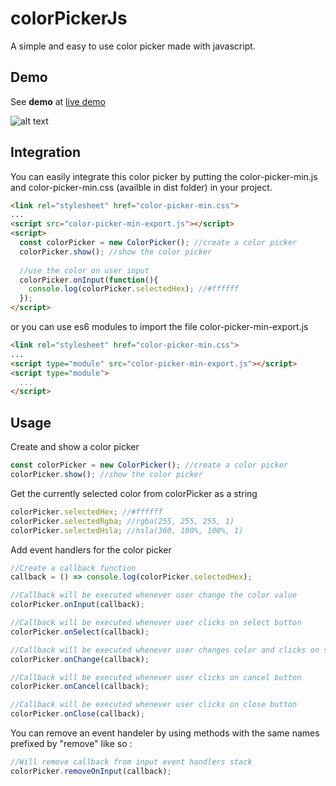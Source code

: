 # colorPickerJs

A simple and easy to use color picker made with javascript.

## Demo

See **demo** at [live demo](https://stakvino.github.io/colorpicker/)


![alt text](https://raw.githubusercontent.com/Stakvino/colorPickerJs/master/images/color-picker-demo.gif)

## Integration

You can easily integrate this color picker by putting the color-picker-min.js and color-picker-min.css (availble in dist folder) in your project.

```html
<link rel="stylesheet" href="color-picker-min.css">
...
<script src="color-picker-min-export.js"></script>
<script>
  const colorPicker = new ColorPicker(); //create a color picker
  colorPicker.show(); //show the color picker
  
  //use the color on user input
  colorPicker.onInput(function(){
    console.log(colorPicker.selectedHex); //#ffffff
  });
</script>
```

or you can use es6 modules to import the file color-picker-min-export.js
```html
<link rel="stylesheet" href="color-picker-min.css">
...
<script type="module" src="color-picker-min-export.js"></script>
<script type="module">
  ...
</script>
```

## Usage

Create and show a color picker 
```javascript
const colorPicker = new ColorPicker(); //create a color picker
colorPicker.show(); //show the color picker
```

Get the currently selected color from colorPicker as a string 
```javascript
colorPicker.selectedHex; //#ffffff
colorPicker.selectedRgba; //rgba(255, 255, 255, 1)
colorPicker.selectedHsla; //hsla(360, 100%, 100%, 1)
```

Add event handlers for the color picker
```javascript
//Create a callback function
callback = () => console.log(colorPicker.selectedHex);

//Callback will be executed whenever user change the color value
colorPicker.onInput(callback); 

//Callback will be executed whenever user clicks on select button
colorPicker.onSelect(callback); 

//Callback will be executed whenever user changes color and clicks on select, close or cancel.
colorPicker.onChange(callback); 

//Callback will be executed whenever user clicks on cancel button
colorPicker.onCancel(callback); 

//Callback will be executed whenever user clicks on close button
colorPicker.onClose(callback); 
```

You can remove an event handeler by using methods with the same names prefixed by "remove" like so :
```javascript
//Will remove callback from input event handlers stack
colorPicker.removeOnInput(callback); 
```


